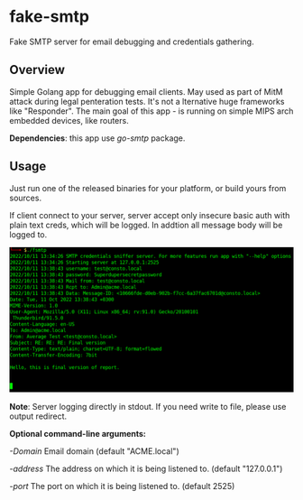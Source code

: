 # fake-smtp
Fake SMTP server for email debugging and credentials gathering.

## Overview
Simple Golang app for debugging email clients. May used as part of MitM attack during legal penteration tests. It's not a lternative huge frameworks like "Responder". The main goal of this app - is running on simple MIPS arch embedded devices, like routers.

**Dependencies**: this app use *go-smtp* package.

## Usage
Just run one of the released binaries for your platform, or build yours from sources.

If client connect to your server, server accept only insecure basic auth with plain text creds, which will be logged. In addtion all message body will be logged to.

![Sniffed email](smtp_2.png "Intercepted email and creds")

**Note**: Server logging directly in stdout. If you need write to file, please use output redirect.


**Optional command-line arguments:**

*-Domain* Email domain (default "ACME.local")

*-address* The address on which it is being listened to. (default "127.0.0.1")

*-port* The port on which it is being listened to. (default 2525)
      

